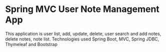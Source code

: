 # Spring MVC User Note Management App
This application is user list, add, update, delete, user search and add notes, delete notes, note list. Technologies used Spring Boot, MVC, Spring JDBC, Thymeleaf and Bootstrap
